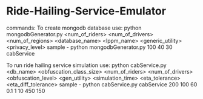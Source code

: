# Ride-Hailing-Service-Emulator






commands:
To create mongodb database use:
	python mongodbGenerator.py <num_of_riders> <num_of_drivers> <num_of_regions> <database_name> <lppm_name> <generic_utility> <privacy_level>
	sample - python mongodbGenerator.py 100 40 30 cabService
	
To run ride hailing service simulation use:
	python cabService.py <db_name> <obfuscation_class_size> <num_of_riders> <num_of_drivers> <obfuscation_level> <gen_utility> <simulation_time> <eta_tolerance> <eta_diff_tolerance>
	sample - python cabService.py cabService 200 100 60 0.1 1 10 450 150